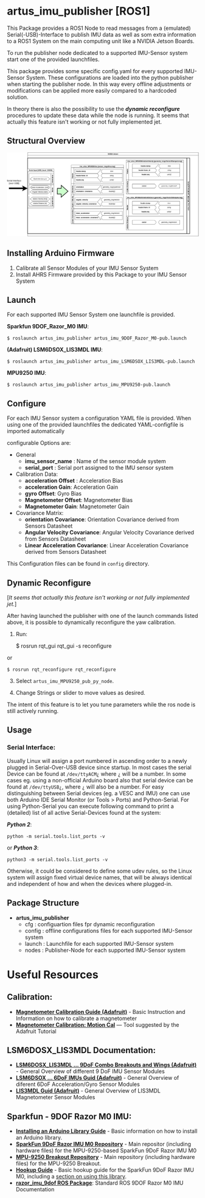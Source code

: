 # artus_imu_publisher [ROS1]
This Package provides a ROS1 Node to read messages from a (emulated)
Serial(-USB)-Interface to publish IMU data as well as som extra
information to a ROS1 System on the main computing unit like a
NVIDIA Jetson Boards.

To run the publisher node dedicated to a supported IMU-Sensor system
start one of the provided launchfiles.

This package provides some specific config.yaml for every supported
IMU-Sensor System. These configurations are loaded into the python
publisher when starting the publisher node.
In this way every offline adjustments or modifications can be
applied more easily compared to a hardcoded solution.

In theory there is also the possibility to use the ***dynamic
reconfigure*** procedures to update these data while the node is
running.
It seems that actually this feature isn't working or not fully
implemented jet.

## Structural Overview
![txt](../img/overview-ros.png)

## Installing Arduino Firmware
1. Calibrate all Sensor Modules of your IMU Sensor System
2. Install AHRS Firmware provided by this Package to your IMU Sensor System

## Launch
For each supported IMU Sensor System one launchfile is provided.

**Sparkfun 9DOF_Razor_M0 IMU**:

	$ roslaunch artus_imu_publisher artus_imu_9DOF_Razor_M0-pub.launch

**(Adafruit) LSM6DSOX_LIS3MDL IMU**:

	$ roslaunch artus_imu_publisher artus_imu_LSM6DSOX_LIS3MDL-pub.launch

**MPU9250 IMU**:

	$ roslaunch artus_imu_publisher artus_imu_MPU9250-pub.launch

## Configure
For each IMU Sensor system a configuration YAML file is provided.
When using one of the provided launchfiles the dedicated YAML-configfile is imported automatically

configurable Options are:
- General
  - **imu_sensor_name** : Name of the sensor module system
  - **serial_port** : Serial port assigned to the IMU sensor system 
- Calibration Data:
  - **acceleration Offset** : Acceleration Bias
  - **acceleration Gain**: Acceleration Gain
  - **gyro Offset**: Gyro Bias
  - **Magnetometer Offset**: Magnetometer Bias
  - **Magnetometer Gain**: Magnetometer Gain
- Covariance Matrix:
  - **orientation Covariance**: Orientation Covariance derived from Sensors Datasheet
  - **Angular Velocity Covariance**: Angular Velocity Covariance derived from Sensors Datasheet
  - **Linear Acceleration Covariance**: Linear Acceleration Covariance derived from Sensors Datasheet

This Configuration files can be found in `config` directory.

## Dynamic Reconfigure

[*It seems that actually this feature isn't working or not fully implemented jet.*]

After having launched the publisher with one of the launch commands listed above,
it is possible to dynamically reconfigure the yaw calibration.

1) Run:


    $ rosrun rqt_gui rqt_gui -s reconfigure

or
   
	$ rosrun rqt_reconfigure rqt_reconfigure

3) Select ``artus_imu_MPU9250_pub_py_node``.

4) Change Strings or  slider to move values as desired.
   
The intent of this feature is to let you tune parameters while the ros node is still actively running.

## Usage
### Serial Interface:
Usually Linux will assign a port numbered in ascending order to a
newly plugged in Serial-Over-USB device since startup.
In most cases the serial Device can be found at `/dev/ttyACM¿`
where `¿` will be a number. In some cases eg. using a non-official
Arduino board also that serial device can be found at `/dev/ttyUSB¿`,
where `¿` will also be a number.
For easy distinguishing between Serial devices (eg. a VESC and IMU)
one can use both Arduino IDE Serial Monitor (or Tools > Ports)
and Python-Serial. For using Python-Serial you can execute following
command to print a (detailed) list of all active Serial-Devices
found at the system:

***Python 2***:
```
python -m serial.tools.list_ports -v  
```
or
***Python 3***:
```
python3 -m serial.tools.list_ports -v 
```
Otherwise, it could be considered to define some udev rules, so the
Linux system will assign fixed virtual device names, that will be
always identical and independent of how and when the devices where
plugged-in.





## Package Structure
- **artus_imu_publisher**
	- cfg : configuartion files fpr dynamic reconfiguration
	- config : offline configurations files for each supported IMU-Sensor system
	- launch : Launchfile for each supported IMU-Sensor system
	- nodes : Publisher-Node for each supported IMU-Sensor system

# Useful Resources

## Calibration:
- **[Magnetometer Calibration Guide (Adafruit)](https://learn.adafruit.com/adafruit-sensorlab-magnetometer-calibration?view=all)** - Basic Instruction and Information on how to calibrate a magnetometer
- **[Magnetometer Calibration: Motion Cal](https://www.pjrc.com/store/prop_shield.html)** — Tool suggested by the Adafruit Tutorial

## LSM6DOSX_LIS3MDL Documentation:
- **[LSM6DOSX_LIS3MDL … 9DoF Combo Breakouts and Wings (Adafruit)](https://learn.adafruit.com/st-9-dof-combo?view=all)** - General Overview of different 9 DoF IMU Sensor Modules
- **[LSM6DSOX … 6DoF IMUs Guid (Adafruit)](https://learn.adafruit.com/lsm6dsox-and-ism330dhc-6-dof-imu?view=all)** - General Overview of diferent 6DoF Acceleration/Gyro Sensor Modules
- **[LIS3MDL Guid (Adafruit)](https://learn.adafruit.com/lis3mdl-triple-axis-magnetometer?view=all)** - General Overview of LIS3MDL Magnetometer Sensor Modules

## Sparkfun - 9DOF Razor M0 IMU:
- **[Installing an Arduino Library Guide](https://learn.sparkfun.com/tutorials/installing-an-arduino-library)** - Basic information on how to install an Arduino library.
- **[SparkFun 9DoF Razor IMU M0 Repository](https://github.com/sparkfun/9DOF_Razor_IMU)** - Main repositor (including hardware files) for the MPU-9250-based SparkFun 9DoF Razor IMU M0
- **[MPU-9250 Breakout Repository](https://github.com/sparkfun/MPU-9250_Breakout)** - Main repository (including hardware files) for the MPU-9250 Breakout.
- **[Hookup Guide](https://learn.sparkfun.com/tutorials/9dof-razor-imu-m0-hookup-guide)** - Basic hookup guide for the SparkFun 9DoF Razor IMU M0, including a [section on using this library](https://learn.sparkfun.com/tutorials/9dof-razor-imu-m0-hookup-guide#using-the-mpu-9250-dmp-arduino-library).
- **[razor_imu_9dof ROS Package](http://wiki.ros.org/razor_imu_9dof)**: Standard ROS 9DOF Razor M0 IMU Documentation




